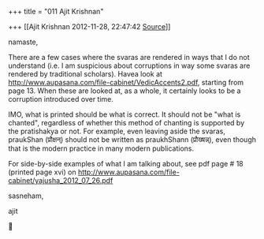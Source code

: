 +++
title = "011 Ajit Krishnan"

+++
[[Ajit Krishnan	2012-11-28, 22:47:42 [Source](https://groups.google.com/g/samskrita/c/nxTM2Hh5T6M)]]



namaste,



There are a few cases where the svaras are rendered in ways that I do not understand (i.e. I am suspicious about corruptions in way some svaras are rendered by traditional scholars). Havea look at <http://www.aupasana.com/file-cabinet/VedicAccents2.pdf>, starting from page 13. When these are looked at, as a whole, it certainly looks to be a corruption introduced over time.



IMO, what is printed should be what is correct. It should not be "what is chanted", regardless of whether this method of chanting is supported by the pratishakya or not. For example, even leaving aside the svaras, praukShan (प्रौक्षन्) should not be written as praukhShann (प्रौख्षन्न्), even though that is the modern practice in many modern publications.



For side-by-side examples of what I am talking about, see pdf page # 18 (printed page xvi) on <http://www.aupasana.com/file-cabinet/yajusha_2012_07_26.pdf>



sasneham,



 ajit



